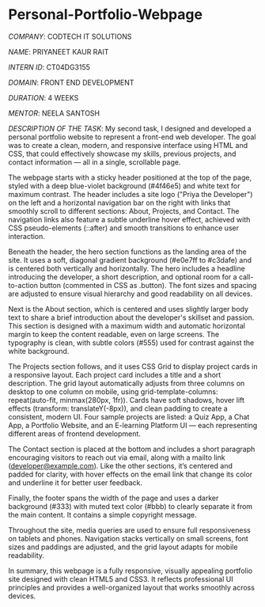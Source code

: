 # Personal-Portfolio-Webpage

*COMPANY*: CODTECH IT SOLUTIONS

*NAME*: PRIYANEET KAUR RAIT

*INTERN ID*: CT04DG3155

*DOMAIN*: FRONT END DEVELOPMENT

*DURATION*: 4 WEEKS

*MENTOR*: NEELA SANTOSH

*DESCRIPTION OF THE TASK*:
          My second task, I designed and developed a personal portfolio website to represent a front-end web developer. The goal was to create a clean, modern, and responsive interface using HTML and CSS, that could effectively showcase my skills, previous projects, and contact information — all in a single, scrollable page.

The webpage starts with a sticky header positioned at the top of the page, styled with a deep blue-violet background (#4f46e5) and white text for maximum contrast. The header includes a site logo ("Priya the Developer") on the left and a horizontal navigation bar on the right with links that smoothly scroll to different sections: About, Projects, and Contact. The navigation links also feature a subtle underline hover effect, achieved with CSS pseudo-elements (::after) and smooth transitions to enhance user interaction.

Beneath the header, the hero section functions as the landing area of the site. It uses a soft, diagonal gradient background (#e0e7ff to #c3dafe) and is centered both vertically and horizontally. The hero includes a headline introducing the developer, a short description, and optional room for a call-to-action button (commented in CSS as .button). The font sizes and spacing are adjusted to ensure visual hierarchy and good readability on all devices.

Next is the About section, which is centered and uses slightly larger body text to share a brief introduction about the developer's skillset and passion. This section is designed with a maximum width and automatic horizontal margin to keep the content readable, even on large screens. The typography is clean, with subtle colors (#555) used for contrast against the white background.

The Projects section follows, and it uses CSS Grid to display project cards in a responsive layout. Each project card includes a title and a short description. The grid layout automatically adjusts from three columns on desktop to one column on mobile, using grid-template-columns: repeat(auto-fit, minmax(280px, 1fr)). Cards have soft shadows, hover lift effects (transform: translateY(-8px)), and clean padding to create a consistent, modern UI. Four sample projects are listed: a Quiz App, a Chat App, a Portfolio Website, and an E-learning Platform UI — each representing different areas of frontend development.

The Contact section is placed at the bottom and includes a short paragraph encouraging visitors to reach out via email, along with a mailto link (developer@example.com). Like the other sections, it’s centered and padded for clarity, with hover effects on the email link that change its color and underline it for better user feedback.

Finally, the footer spans the width of the page and uses a darker background (#333) with muted text color (#bbb) to clearly separate it from the main content. It contains a simple copyright message.

Throughout the site, media queries are used to ensure full responsiveness on tablets and phones. Navigation stacks vertically on small screens, font sizes and paddings are adjusted, and the grid layout adapts for mobile readability.

In summary, this webpage is a fully responsive, visually appealing portfolio site designed with clean HTML5 and CSS3. It reflects professional UI principles and provides a well-organized layout that works smoothly across devices.
